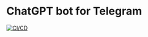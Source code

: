 # ChatGPT bot for Telegram

[![CI/CD](https://github.com/yqx1110/chatgpt-bot/actions/workflows/ci_cd.yml/badge.svg)](https://github.com/yqx1110/chatgpt-bot/actions/workflows/ci_cd.yml)
